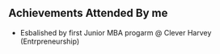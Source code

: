 ## Achievements Attended By me
- Esbalished by first Junior MBA progarm @ Clever Harvey (Entrpreneurship)

